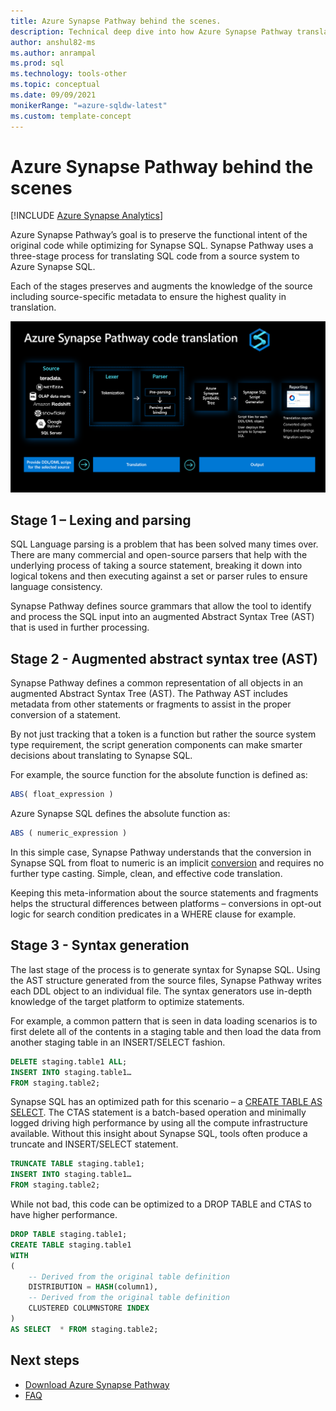 ```yaml
---
title: Azure Synapse Pathway behind the scenes.
description: Technical deep dive into how Azure Synapse Pathway translates your code. 
author: anshul82-ms
ms.author: anrampal
ms.prod: sql
ms.technology: tools-other
ms.topic: conceptual 
ms.date: 09/09/2021
monikerRange: "=azure-sqldw-latest"
ms.custom: template-concept 
---
```


# Azure Synapse Pathway behind the scenes
[!INCLUDE [Azure Synapse Analytics](../../includes/applies-to-version/asa.md)]

Azure Synapse Pathway’s goal is to preserve the functional intent of the original code while optimizing for Synapse SQL. Synapse Pathway uses a three-stage process for translating SQL code from a source system to Azure Synapse SQL.

Each of the stages preserves and augments the knowledge of the source including source-specific metadata to ensure the highest quality in translation.

 ![Azure Synapse Pathway.](./media/synapse-pathway-behind-the-scenes/behind-the-scene.png)

## Stage 1 – Lexing and parsing

SQL Language parsing is a problem that has been solved many times over. There are many commercial and open-source parsers that help with the underlying process of taking a source statement, breaking it down into logical tokens and then executing against a set or parser rules to ensure language consistency. 

Synapse Pathway defines source grammars that allow the tool to identify and process the SQL input into an augmented Abstract Syntax Tree (AST) that is used in further processing. 

## Stage 2 - Augmented abstract syntax tree (AST)

Synapse Pathway defines a common representation of all objects in an augmented Abstract Syntax Tree (AST). The Pathway AST includes metadata from other statements or fragments to assist in the proper conversion of a statement.

By not just tracking that a token is a function but rather the source system type requirement, the script generation components can make smarter decisions about translating to Synapse SQL.

For example, the source function for the absolute function is defined as:

```sql  
ABS( float_expression ) 
```

Azure Synapse SQL defines the absolute function as:

```sql  
ABS ( numeric_expression )  
```

In this simple case, Synapse Pathway understands that the conversion in Synapse SQL from float to numeric is an implicit [conversion](../../t-sql/functions/cast-and-convert-transact-sql.md?view=azure-sqldw-latest&preserve-view=true#implicit-conversions) and requires no further type casting. Simple, clean, and effective code translation.

Keeping this meta-information about the source statements and fragments helps the structural differences between platforms – conversions in opt-out logic for search condition predicates in a WHERE clause for example.

## Stage 3 - Syntax generation

The last stage of the process is to generate syntax for Synapse SQL. Using the AST structure generated from the source files, Synapse Pathway writes each DDL object to an individual file. The syntax generators use in-depth knowledge of the target platform to optimize statements.

For example, a common pattern that is seen in data loading scenarios is to first delete all of the contents in a staging table and then load the data from another staging table in an INSERT/SELECT fashion.

```sql  
DELETE staging.table1 ALL;
INSERT INTO staging.table1…
FROM staging.table2;
```

Synapse SQL has an optimized path for this scenario – a [CREATE TABLE AS SELECT](/azure/synapse-analytics/sql-data-warehouse/sql-data-warehouse-develop-ctas). The CTAS statement is a batch-based operation and minimally logged driving high performance by using all the compute infrastructure available. Without this insight about Synapse SQL, tools often produce a truncate and INSERT/SELECT statement.

```sql  
TRUNCATE TABLE staging.table1;
INSERT INTO staging.table1…
FROM staging.table2;
```

While not bad, this code can be optimized to a DROP TABLE and CTAS to have higher performance.

```sql  
DROP TABLE staging.table1;
CREATE TABLE staging.table1
WITH
(
    -- Derived from the original table definition 
    DISTRIBUTION = HASH(column1),
    -- Derived from the original table definition
    CLUSTERED COLUMNSTORE INDEX
)
AS SELECT  * FROM staging.table2;
```

## Next steps

- [Download Azure Synapse Pathway](synapse-pathway-download.md)
- [FAQ](pathway-faq.md)
